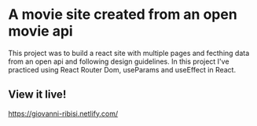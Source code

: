 # A movie site created from an open movie api

This project was to build a react site with multiple pages and fecthing data from an open api and following design guidelines. 
In this project I've practiced using React Router Dom, useParams and useEffect in React. 

## View it live!

https://giovanni-ribisi.netlify.com/



